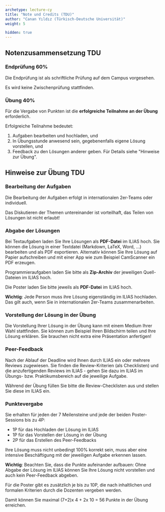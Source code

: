 ```yaml
---
archetype: lecture-cy
title: "Note und Credits (TDU)"
author: "Canan Yıldız (Türkisch-Deutsche Universität)"
weight: 5

hidden: true
---
```



## Notenzusammensetzung TDU

<!--
| Prüfung         | Gewicht |
|:----------------|---------|
| Übung (UE)      | 40 %    |
| Endprüfung (EP) | 60 %    |
-->

### Endprüfung 60%

Die Endprüfung ist als schriftliche Prüfung auf dem Campus vorgesehen.

Es wird keine Zwischenprüfung stattfinden.

### Übung 40%

Für die Vergabe von Punkten ist die **erfolgreiche Teilnahme an der Übung** erforderlich.

Erfolgreiche Teilnahme bedeutet:

1.  Aufgaben bearbeiten und hochladen, und
2.  In Übungsstunde anwesend sein, gegebenenfalls eigene Lösung vorstellen, und
3.  Feedback zu den Lösungen anderer geben. Für Details siehe "Hinweise zur Übung".


## Hinweise zur Übung TDU

### Bearbeitung der Aufgaben

Die Bearbeitung der Aufgaben erfolgt in internationalen 2er-Teams oder individuell.

Das Diskutieren der Themen untereinander ist vorteilhaft, das Teilen von Lösungen ist nicht erlaubt!

### Abgabe der Lösungen

Bei Textaufgaben laden Sie Ihre Lösungen als **PDF-Datei** im ILIAS hoch. Sie
können die Lösung in einer Textdatei (Markdown, LaTeX, Word, ...) bearbeiten
und als PDF exportieren. Alternativ können Sie Ihre Lösung auf Papier
aufschreiben und mit einer App wie zum Beispiel CamScanner ein PDF erzeugen.

Programmieraufgaben laden Sie bitte als **Zip-Archiv** der jeweiligen
Quell-Dateien im ILIAS hoch.

Die Poster laden Sie bitte jeweils als **PDF-Datei** im ILIAS hoch.

**Wichtig**: Jede Person muss ihre Lösung eigenständig im ILIAS hochladen.
Das gilt auch, wenn Sie in internationalen 2er-Teams zusammenarbeiten.

### Vorstellung der Lösung in der Übung

Die Vorstellung Ihrer Lösung in der Übung kann mit einem Medium Ihrer Wahl
stattfinden. Sie können zum Beispiel Ihren Bildschirm teilen und Ihre Lösung
erklären. Sie brauchen nicht extra eine Präsentation anfertigen!

### Peer-Feedback

Nach der Ablauf der Deadline wird Ihnen durch ILIAS ein oder mehrere Reviews
zugewiesen. Sie finden die Review-Kriterien (als Checklisten) und die
anzufertigenden Reviews im ILIAS - gehen Sie dazu im ILIAS im Übungs- bzw.
Praktikumsbereich auf die jeweilige Aufgabe.

Während der Übung füllen Sie bitte die Review-Checklisten aus und stellen
Sie diese im ILIAS ein.

### Punktevergabe

Sie erhalten für jeden der 7 Meilensteine und jede der beiden Poster-Sessions
bis zu 4P:

-   1P für das Hochladen der Lösung im ILIAS
-   1P für das Vorstellen der Lösung in der Übung
-   2P für das Erstellen des Peer-Feedbacks

Ihre Lösung muss nicht unbedingt 100% korrekt sein, muss aber eine intensive
Beschäftigung mit der jeweiligen Aufgabe erkennen lassen.

**Wichtig**: Beachten Sie, dass die Punkte aufeinander aufbauen: Ohne Abgabe
der Lösung im ILIAS können Sie Ihre Lösung nicht vorstellen und auch kein
Peer-Feedback abgeben.

Für die Poster gibt es zusätzlich je bis zu 10P, die nach inhaltlichen und
formalen Kriterien durch die Dozenten vergeben werden.

Damit können Sie maximal (7+2)x 4 + 2x 10 = 56 Punkte in der Übung erreichen.

